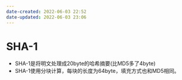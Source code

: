 ```yaml
---
date-created: 2022-06-03 22:52
date-updated: 2022-06-03 23:06
---
```


# SHA-1

- SHA-1是将明文处理成20byte的哈希摘要(比MD5多了4byte)
- SHA-1使用分块计算，每块的长度为64byte，填充方式也和MD5相同。
